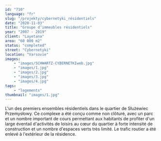 ```yaml
---
id: "710"
language: "fr"
slug: "/projekty/cybernetyki_résidentiels"
date: "2020-11-03"
title: "Groupe d’immeubles résidentiels"
year: "2007 - 2019"
client: "Layetana"
area: "60 000 m2"
status: "completed"
street: "Cybernetyki"
location: "Varsovie"
images: 
    - "images/SCHWARTZ-CYBERNETKIweb.jpg"
    - "images/1.jpg"
    - "images/2.jpg"
    - "images/3.jpg"
    - "images/4.jpg"    
tags: 
    - "logements"
thumbnail: "images/1.jpg"
---
```

L'un des premiers ensembles résidentiels dans le quartier de Służewiec Przemysłowy. Ce complexe a&nbsp;été  conçu comme non clôturé, avec un parc et un nombre important de cours permettant aux habitants de profiter d'un large éventail d'activités de loisirs au cœur du quartier à&nbsp;forte intensité de construction et un nombre d'espaces verts très limité. Le trafic routier a&nbsp;été enlevé à&nbsp;l'extérieur de la résidence.  